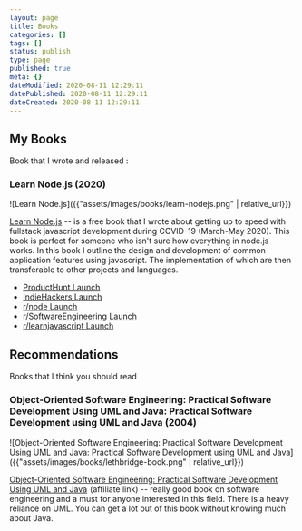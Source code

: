 ```yaml
---
layout: page
title: Books
categories: []
tags: []
status: publish
type: page
published: true
meta: {}
dateModified: 2020-08-11 12:29:11
datePublished: 2020-08-11 12:29:11
dateCreated: 2020-08-11 12:29:11
---
```


## My Books

Book that I wrote and released :

### Learn Node.js (2020)

![Learn Node.js]({{"assets/images/books/learn-nodejs.png" | relative_url}})

[Learn Node.js](https://learnnodejs.dev) -- is a free book that I wrote about getting up to speed with fullstack javascript development during COVID-19 (March-May 2020). This book is perfect for someone who isn't sure how everything in node.js works. In this book I outline the design and development of common application features using javascript. The implementation of which are then transferable to other projects and languages.

- [ProductHunt Launch](https://www.producthunt.com/posts/learn-node-js)
- [IndieHackers Launch](https://www.indiehackers.com/post/learn-node-js-my-free-javascript-book-505a4ba3ee)
- [r/node Launch](https://www.reddit.com/r/node/comments/hzm66v/learn_nodejs_my_free_javascript_book/?utm_source=share&utm_medium=web2x&context=3)
- [r/SoftwareEngineering Launch](https://www.reddit.com/r/SoftwareEngineering/comments/hzmc8t/learn_nodejs_my_free_javascript_book/?utm_source=share&utm_medium=web2x&context=3)
- [r/learnjavascript Launch](https://www.reddit.com/r/learnjavascript/comments/hzm0s3/learn_nodejs_my_free_javascript_book/?utm_source=share&utm_medium=web2x&context=3)

## Recommendations

Books that I think you should read

### Object-Oriented Software Engineering: Practical Software Development Using UML and Java: Practical Software Development using UML and Java (2004)

![Object-Oriented Software Engineering: Practical Software Development Using UML and Java: Practical Software Development using UML and Java]({{"assets/images/books/lethbridge-book.png" | relative_url}})

<a target="_blank" href="https://www.amazon.com/gp/product/0077109082/ref=as_li_tl?ie=UTF8&camp=1789&creative=9325&creativeASIN=0077109082&linkCode=as2&tag=alexkluew-20&linkId=48f45e12824716619379cd8ed9859925">Object-Oriented Software Engineering: Practical Software Development Using UML and Java</a><img src="//ir-na.amazon-adsystem.com/e/ir?t=alexkluew-20&l=am2&o=1&a=0077109082" width="1" height="1" border="0" alt="" style="border:none !important; margin:0px !important;" /> (affiliate link) -- really good book on software engineering and a must for anyone interested in this field. There is a heavy reliance on UML. You can get a lot out of this book without knowing much about Java.
